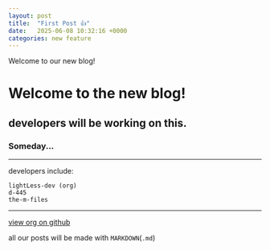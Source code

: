 ```yaml
---
layout: post
title:  "First Post 👍"
date:   2025-06-08 10:32:16 +0000
categories: new feature
---
```


Welcome to our new blog!

<!--more-->

# Welcome to the new blog!

## developers will be working on this.
### Someday...

---

developers include:

```
lightLess-dev (org)
d-445
the-m-files
```

---

[view org on github](https://github.com/lightless-dev)

all our posts will be made with `MARKDOWN`(`.md`)
